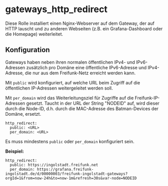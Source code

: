 # gateways_http_redirect

Diese Rolle installiert einen Nginx-Webserver auf dem Gateway, der auf HTTP lauscht und zu anderen Webseiten (z.B. ein Grafana-Dashboard oder die Homepage) weiterleitet.

## Konfiguration
Gateways haben neben ihren normalen öffentlichen IPv4- und IPv6-Adressen zusätzlich pro Domäne eine öffentliche IPv6-Adresse und IPv4-Adresse, die nur aus dem Freifunk-Netz erreicht werden kann.

Mit `public` wird konfiguriert, auf welche URL beim Zugriff auf die öffentlichen IP-Adressen weitergeleitet werden soll.

Mit `per_domain` wird das Weiterleitungsziel für Zugriffe auf die Freifunk-IP-Adressen gesetzt.
Taucht in der URL der String "NODEID" auf, wird dieser durch die Node-ID, d.h. durch die MAC-Adresse des Batman-Devices der Domäne, ersetzt.

```
http_redirect:
  public: <URL>
  per_domain: <URL>
```

Es muss mindestens `public` oder `per_domain` konfiguriert sein.


**Beispiel:**

```
http_redirect:
  public: https://ingolstadt.freifunk.net
  per_domain: https://grafana.freifunk-ingolstadt.de/d/00000003/freifunk-ingolstadt-gateways?orgId=1&from=now-24h&to=now-1m&refresh=30s&var-node=NODEID
```
